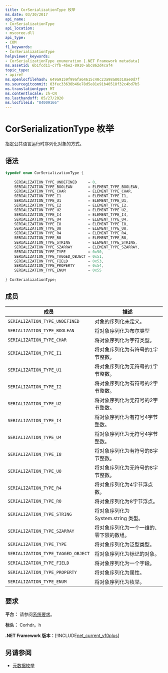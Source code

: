 ```yaml
---
title: CorSerializationType 枚举
ms.date: 03/30/2017
api_name:
- CorSerializationType
api_location:
- mscoree.dll
api_type:
- COM
f1_keywords:
- CorSerializationType
helpviewer_keywords:
- CorSerializationType enumeration [.NET Framework metadata]
ms.assetid: 6b1fcd11-c7fb-4be2-8910-abc862d4caf4
topic_type:
- apiref
ms.openlocfilehash: 649a9159f99afa64615c40c23a98a80318ae0d7f
ms.sourcegitcommit: 03fec33630b46e78d5e81e91b40518f32c4bd7b5
ms.translationtype: MT
ms.contentlocale: zh-CN
ms.lasthandoff: 05/27/2020
ms.locfileid: "84009166"
---
```

# <a name="corserializationtype-enumeration"></a>CorSerializationType 枚举
指定公共语言运行时序列化对象的方式。  
  
## <a name="syntax"></a>语法  
  
```cpp  
typedef enum CorSerializationType {  
  
    SERIALIZATION_TYPE_UNDEFINED     = 0,  
    SERIALIZATION_TYPE_BOOLEAN       = ELEMENT_TYPE_BOOLEAN,  
    SERIALIZATION_TYPE_CHAR          = ELEMENT_TYPE_CHAR,  
    SERIALIZATION_TYPE_I1            = ELEMENT_TYPE_I1,  
    SERIALIZATION_TYPE_U1            = ELEMENT_TYPE_U1,  
    SERIALIZATION_TYPE_I2            = ELEMENT_TYPE_I2,  
    SERIALIZATION_TYPE_U2            = ELEMENT_TYPE_U2,  
    SERIALIZATION_TYPE_I4            = ELEMENT_TYPE_I4,  
    SERIALIZATION_TYPE_U4            = ELEMENT_TYPE_U4,  
    SERIALIZATION_TYPE_I8            = ELEMENT_TYPE_I8,  
    SERIALIZATION_TYPE_U8            = ELEMENT_TYPE_U8,  
    SERIALIZATION_TYPE_R4            = ELEMENT_TYPE_R4,  
    SERIALIZATION_TYPE_R8            = ELEMENT_TYPE_R8,  
    SERIALIZATION_TYPE_STRING        = ELEMENT_TYPE_STRING,  
    SERIALIZATION_TYPE_SZARRAY       = ELEMENT_TYPE_SZARRAY,  
    SERIALIZATION_TYPE_TYPE          = 0x50,  
    SERIALIZATION_TYPE_TAGGED_OBJECT = 0x51,  
    SERIALIZATION_TYPE_FIELD         = 0x53,  
    SERIALIZATION_TYPE_PROPERTY      = 0x54,  
    SERIALIZATION_TYPE_ENUM          = 0x55  
  
} CorSerializationType;  
```  
  
## <a name="members"></a>成员  
  
|成员|描述|  
|------------|-----------------|  
|`SERIALIZATION_TYPE_UNDEFINED`|对象的序列化未定义。|  
|`SERIALIZATION_TYPE_BOOLEAN`|将对象序列化为布尔类型|  
|`SERIALIZATION_TYPE_CHAR`|将对象序列化为字符类型。|  
|`SERIALIZATION_TYPE_I1`|将对象序列化为有符号的1字节整数。|  
|`SERIALIZATION_TYPE_U1`|将对象序列化为无符号的1字节整数。|  
|`SERIALIZATION_TYPE_I2`|将对象序列化为有符号的2字节整数。|  
|`SERIALIZATION_TYPE_U2`|将对象序列化为无符号的2字节整数。|  
|`SERIALIZATION_TYPE_I4`|将对象序列化为有符号4字节整数。|  
|`SERIALIZATION_TYPE_U4`|将对象序列化为无符号4字节整数。|  
|`SERIALIZATION_TYPE_I8`|将对象序列化为有符号的8字节整数。|  
|`SERIALIZATION_TYPE_U8`|将对象序列化为无符号的8字节整数。|  
|`SERIALIZATION_TYPE_R4`|将对象序列化为4字节浮点数。|  
|`SERIALIZATION_TYPE_R8`|将对象序列化为8字节浮点。|  
|`SERIALIZATION_TYPE_STRING`|将对象序列化为 System.string 类型。|  
|`SERIALIZATION_TYPE_SZARRAY`|将对象序列化为一个一维的、零下限的数组。|  
|`SERIALIZATION_TYPE_TYPE`|将对象序列化为泛型类型。|  
|`SERIALIZATION_TYPE_TAGGED_OBJECT`|将对象序列化为标记的对象。|  
|`SERIALIZATION_TYPE_FIELD`|将对象序列化为一个字段。|  
|`SERIALIZATION_TYPE_PROPERTY`|将对象序列化为属性。|  
|`SERIALIZATION_TYPE_ENUM`|将对象序列化为枚举。|  
  
## <a name="requirements"></a>要求  
 **平台：** 请参阅[系统要求](../../get-started/system-requirements.md)。  
  
 **标头：** Corhdr。h  
  
 **.NET Framework 版本：**[!INCLUDE[net_current_v10plus](../../../../includes/net-current-v10plus-md.md)]  
  
## <a name="see-also"></a>另请参阅

- [元数据枚举](metadata-enumerations.md)
